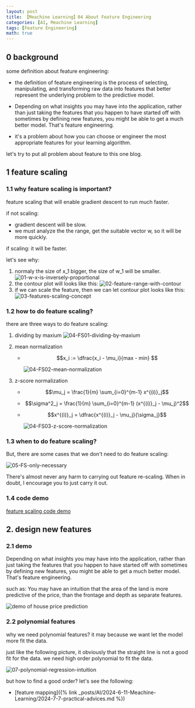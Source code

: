 ```yaml
---
layout: post
title: 【Meachine Learning】04 About Feature Engineering
categories: [AI, Meachine Learning]
tags: [Feature Engineering]
math: true
---
```


## 0 background

some definition about feature engineering:

- the definition of feature engineering is the process of selecting, manipulating, and transforming raw data into features that better represent the underlying problem to the predictive model.

- Depending on what insights you may have into the application, rather than just taking the features that you happen to have started off with sometimes by defining new features, you might be able to get a much better model. That's feature engineering.

- it's a problem about how you can choose or engineer the most appropriate features for your learning algorithm.

let's try to put all problem about feature to this one blog.

## 1 feature scaling

### 1.1 why feature scaling is important?

feature scaling that will enable gradient descent to run much faster.

if not scaling:

- gradient descent will be slow.
- we must analyze the the range, get the suitable vector w, so it will be more quickly.

if scaling: it will be faster.

let's see why:

1. normaly the size of x_1 bigger, the size of w_1 will be smaller.
   ![01-w-x-is-inversely-proportional](/assets/images/meachine-learning/feature-engineering/01-w-x-is-inversely-proportional.png)
2. the contour plot will looks like this:
   ![02-feature-range-with-contour](/assets/images/meachine-learning/feature-engineering/02-feature-range-with-contour.png)
3. if we can scale the feature, then we can let contour plot looks like this:
   ![03-features-scaling-concept](/assets/images/meachine-learning/feature-engineering/03-features-scaling-concept.png)

### 1.2 how to do feature scaling?

there are three ways to do feature scaling:

1. dividing by maxium
   ![04-FS01-dividing-by-maxium](/assets/images/meachine-learning/feature-engineering/04-FS01-dividing-by-maxium.png)
2. mean normalization

   - $$x_i := \dfrac{x_i - \mu_i}{max - min} $$

     ![04-FS02-mean-normalization](/assets/images/meachine-learning/feature-engineering/04-FS02-mean-normalization.png)

3. z-score normalization

   - $$\mu_j = \frac{1}{m} \sum_{i=0}^{m-1} x^{(i)}_j$$
   - $$\sigma^2_j = \frac{1}{m} \sum_{i=0}^{m-1} (x^{(i)}_j - \mu_j)^2$$
   - $$x^{(i)}_j = \dfrac{x^{(i)}_j - \mu_j}{\sigma_j}$$

     ![04-FS03-z-score-normalization](/assets/images/meachine-learning/feature-engineering/04-FS03-z-score-normalization.png)

### 1.3 when to do feature scaling?

But, there are some cases that we don't need to do feature scaling:

![05-FS-only-necessary](/assets/images/meachine-learning/feature-engineering/05-FS-only-necessary.png)

There's almost never any harm to carrying out feature re-scaling. When in doubt, I encourage you to just carry it out.

### 1.4 code demo

[feature scaling code demo](https://github.com/yc913344706/ai-code/blob/main/FeatureEngineer/FeatureScaling.ipynb)

## 2. design new features

### 2.1 demo

Depending on what insights you may have into the application, rather than just taking the features that you happen to have started off with sometimes by defining new features, you might be able to get a much better model. That's feature engineering.

such as: You may have an intuition that the area of the land is more predictive of the price, than the frontage and depth as separate features.

![demo of house price prediction](/assets/images/meachine-learning/feature-engineering/06-design-new-feature-demo1.png)

### 2.2 polynomial features

why we need polynomial features? it may because we want let the model more fit the data.

just like the following picture, it obviously that the straight line is not a good fit for the data. we need high order polynomial to fit the data.

![07-polynomial-regression-intuition](/assets/images/meachine-learning/feature-engineering/07-polynomial-regression-intuition.png)

but how to find a good order? let's see the following:

- [feature mapping]({% link _posts/AI/2024-6-11-Meachine-Learning/2024-7-7-practical-advices.md %})
